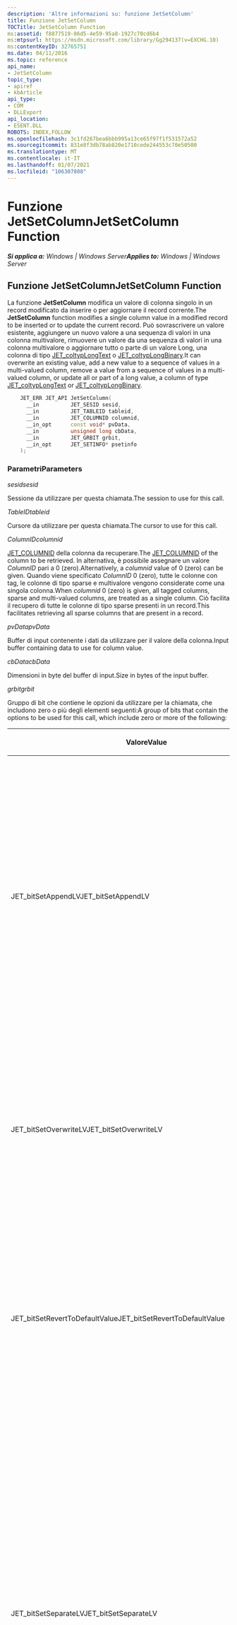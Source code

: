 ```yaml
---
description: 'Altre informazioni su: funzione JetSetColumn'
title: Funzione JetSetColumn
TOCTitle: JetSetColumn Function
ms:assetid: f8877519-86d5-4e59-95a8-1927c70cd6b4
ms:mtpsurl: https://msdn.microsoft.com/library/Gg294137(v=EXCHG.10)
ms:contentKeyID: 32765751
ms.date: 04/11/2016
ms.topic: reference
api_name:
- JetSetColumn
topic_type:
- apiref
- kbArticle
api_type:
- COM
- DLLExport
api_location:
- ESENT.DLL
ROBOTS: INDEX,FOLLOW
ms.openlocfilehash: 3c1fd267bea6bbb995a13ce65f97f1f531572a52
ms.sourcegitcommit: 831e8f3db78ab820e1710cede244553c70e50500
ms.translationtype: MT
ms.contentlocale: it-IT
ms.lasthandoff: 01/07/2021
ms.locfileid: "106307808"
---
```

# <a name="jetsetcolumn-function"></a><span data-ttu-id="50b5e-103">Funzione JetSetColumn</span><span class="sxs-lookup"><span data-stu-id="50b5e-103">JetSetColumn Function</span></span>


<span data-ttu-id="50b5e-104">_**Si applica a:** Windows | Windows Server_</span><span class="sxs-lookup"><span data-stu-id="50b5e-104">_**Applies to:** Windows | Windows Server_</span></span>

## <a name="jetsetcolumn-function"></a><span data-ttu-id="50b5e-105">Funzione JetSetColumn</span><span class="sxs-lookup"><span data-stu-id="50b5e-105">JetSetColumn Function</span></span>

<span data-ttu-id="50b5e-106">La funzione **JetSetColumn** modifica un valore di colonna singolo in un record modificato da inserire o per aggiornare il record corrente.</span><span class="sxs-lookup"><span data-stu-id="50b5e-106">The **JetSetColumn** function modifies a single column value in a modified record to be inserted or to update the current record.</span></span> <span data-ttu-id="50b5e-107">Può sovrascrivere un valore esistente, aggiungere un nuovo valore a una sequenza di valori in una colonna multivalore, rimuovere un valore da una sequenza di valori in una colonna multivalore o aggiornare tutto o parte di un valore Long, una colonna di tipo [JET_coltypLongText](./jet-coltyp.md) o [JET_coltypLongBinary](./jet-coltyp.md).</span><span class="sxs-lookup"><span data-stu-id="50b5e-107">It can overwrite an existing value, add a new value to a sequence of values in a multi-valued column, remove a value from a sequence of values in a multi-valued column, or update all or part of a long value, a column of type [JET_coltypLongText](./jet-coltyp.md) or [JET_coltypLongBinary](./jet-coltyp.md).</span></span>

```cpp
    JET_ERR JET_API JetSetColumn(
      __in          JET_SESID sesid,
      __in          JET_TABLEID tableid,
      __in          JET_COLUMNID columnid,
      __in_opt      const void* pvData,
      __in          unsigned long cbData,
      __in          JET_GRBIT grbit,
      __in_opt      JET_SETINFO* psetinfo
    );
```

### <a name="parameters"></a><span data-ttu-id="50b5e-108">Parametri</span><span class="sxs-lookup"><span data-stu-id="50b5e-108">Parameters</span></span>

<span data-ttu-id="50b5e-109">*sesid*</span><span class="sxs-lookup"><span data-stu-id="50b5e-109">*sesid*</span></span>

<span data-ttu-id="50b5e-110">Sessione da utilizzare per questa chiamata.</span><span class="sxs-lookup"><span data-stu-id="50b5e-110">The session to use for this call.</span></span>

<span data-ttu-id="50b5e-111">*TableID*</span><span class="sxs-lookup"><span data-stu-id="50b5e-111">*tableid*</span></span>

<span data-ttu-id="50b5e-112">Cursore da utilizzare per questa chiamata.</span><span class="sxs-lookup"><span data-stu-id="50b5e-112">The cursor to use for this call.</span></span>

<span data-ttu-id="50b5e-113">*ColumnID*</span><span class="sxs-lookup"><span data-stu-id="50b5e-113">*columnid*</span></span>

<span data-ttu-id="50b5e-114">[JET_COLUMNID](./jet-columnid.md) della colonna da recuperare.</span><span class="sxs-lookup"><span data-stu-id="50b5e-114">The [JET_COLUMNID](./jet-columnid.md) of the column to be retrieved.</span></span> <span data-ttu-id="50b5e-115">In alternativa, è possibile assegnare un valore *ColumnID* pari a 0 (zero).</span><span class="sxs-lookup"><span data-stu-id="50b5e-115">Alternatively, a *columnid* value of 0 (zero) can be given.</span></span> <span data-ttu-id="50b5e-116">Quando viene specificato *ColumnID* 0 (zero), tutte le colonne con tag, le colonne di tipo sparse e multivalore vengono considerate come una singola colonna.</span><span class="sxs-lookup"><span data-stu-id="50b5e-116">When *columnid* 0 (zero) is given, all tagged columns, sparse and multi-valued columns, are treated as a single column.</span></span> <span data-ttu-id="50b5e-117">Ciò facilita il recupero di tutte le colonne di tipo sparse presenti in un record.</span><span class="sxs-lookup"><span data-stu-id="50b5e-117">This facilitates retrieving all sparse columns that are present in a record.</span></span>

<span data-ttu-id="50b5e-118">*pvData*</span><span class="sxs-lookup"><span data-stu-id="50b5e-118">*pvData*</span></span>

<span data-ttu-id="50b5e-119">Buffer di input contenente i dati da utilizzare per il valore della colonna.</span><span class="sxs-lookup"><span data-stu-id="50b5e-119">Input buffer containing data to use for column value.</span></span>

<span data-ttu-id="50b5e-120">*cbData*</span><span class="sxs-lookup"><span data-stu-id="50b5e-120">*cbData*</span></span>

<span data-ttu-id="50b5e-121">Dimensioni in byte del buffer di input.</span><span class="sxs-lookup"><span data-stu-id="50b5e-121">Size in bytes of the input buffer.</span></span>

<span data-ttu-id="50b5e-122">*grbit*</span><span class="sxs-lookup"><span data-stu-id="50b5e-122">*grbit*</span></span>

<span data-ttu-id="50b5e-123">Gruppo di bit che contiene le opzioni da utilizzare per la chiamata, che includono zero o più degli elementi seguenti:</span><span class="sxs-lookup"><span data-stu-id="50b5e-123">A group of bits that contain the options to be used for this call, which include zero or more of the following:</span></span>

<table>
<colgroup>
<col style="width: 50%" />
<col style="width: 50%" />
</colgroup>
<thead>
<tr class="header">
<th><p><span data-ttu-id="50b5e-124">Valore</span><span class="sxs-lookup"><span data-stu-id="50b5e-124">Value</span></span></p></th>
<th><p><span data-ttu-id="50b5e-125">Significato</span><span class="sxs-lookup"><span data-stu-id="50b5e-125">Meaning</span></span></p></th>
</tr>
</thead>
<tbody>
<tr class="odd">
<td><p><span data-ttu-id="50b5e-126">JET_bitSetAppendLV</span><span class="sxs-lookup"><span data-stu-id="50b5e-126">JET_bitSetAppendLV</span></span></p></td>
<td><p><span data-ttu-id="50b5e-127">Questa opzione consente di accodare i dati a una colonna di tipo <a href="gg269213(v=exchg.10).md">JET_coltypLongText</a> o <a href="gg269213(v=exchg.10).md">JET_coltypLongBinary</a>.</span><span class="sxs-lookup"><span data-stu-id="50b5e-127">This option is used to append data to a column of type <a href="gg269213(v=exchg.10).md">JET_coltypLongText</a> or <a href="gg269213(v=exchg.10).md">JET_coltypLongBinary</a>.</span></span> <span data-ttu-id="50b5e-128">È possibile ottenere lo stesso comportamento determinando la dimensione del valore Long esistente e specificando <em>ibLongValue</em> in <em>psetinfo</em>.</span><span class="sxs-lookup"><span data-stu-id="50b5e-128">The same behavior can be achieved by determining the size of the existing long value and specifying <em>ibLongValue</em> in <em>psetinfo</em>.</span></span> <span data-ttu-id="50b5e-129">Tuttavia, è più semplice utilizzare questo <em>grbit</em> poiché la conoscenza delle dimensioni del valore della colonna esistente non è necessaria.</span><span class="sxs-lookup"><span data-stu-id="50b5e-129">However, it's simpler to use this <em>grbit</em> since knowing the size of the existing column value is not necessary.</span></span></p></td>
</tr>
<tr class="even">
<td><p><span data-ttu-id="50b5e-130">JET_bitSetOverwriteLV</span><span class="sxs-lookup"><span data-stu-id="50b5e-130">JET_bitSetOverwriteLV</span></span></p></td>
<td><p><span data-ttu-id="50b5e-131">Questa opzione consente di sostituire il valore Long esistente con i dati appena forniti.</span><span class="sxs-lookup"><span data-stu-id="50b5e-131">This option is used replace the existing long value with the newly provided data.</span></span> <span data-ttu-id="50b5e-132">Quando si utilizza questa opzione, è come se il valore Long esistente fosse stato impostato su 0 (zero) lunghezza prima dell'impostazione dei nuovi dati.</span><span class="sxs-lookup"><span data-stu-id="50b5e-132">When this option is used, it is as though the existing long value has been set to 0 (zero) length prior to setting the new data.</span></span></p></td>
</tr>
<tr class="odd">
<td><p><span data-ttu-id="50b5e-133">JET_bitSetRevertToDefaultValue</span><span class="sxs-lookup"><span data-stu-id="50b5e-133">JET_bitSetRevertToDefaultValue</span></span></p></td>
<td><p><span data-ttu-id="50b5e-134">Questa opzione è applicabile solo per le colonne con tag, sparse o multivalore.</span><span class="sxs-lookup"><span data-stu-id="50b5e-134">This option is only applicable for tagged, sparse or multi-valued columns.</span></span> <span data-ttu-id="50b5e-135">Causa la restituzione del valore predefinito della colonna nelle successive operazioni di recupero della colonna.</span><span class="sxs-lookup"><span data-stu-id="50b5e-135">It causes the column to return the default column value on subsequent retrieve column operations.</span></span> <span data-ttu-id="50b5e-136">Tutti i valori di colonna esistenti vengono rimossi.</span><span class="sxs-lookup"><span data-stu-id="50b5e-136">All existing column values are removed.</span></span></p></td>
</tr>
<tr class="even">
<td><p><span data-ttu-id="50b5e-137">JET_bitSetSeparateLV</span><span class="sxs-lookup"><span data-stu-id="50b5e-137">JET_bitSetSeparateLV</span></span></p></td>
<td><p><span data-ttu-id="50b5e-138">Questa opzione viene usata per forzare un valore Long, colonne di tipo <a href="gg269213(v=exchg.10).md">JET_coltypLongText</a> o <a href="gg269213(v=exchg.10).md">JET_coltypLongBinary</a>, da archiviare separatamente dal resto dei dati del record.</span><span class="sxs-lookup"><span data-stu-id="50b5e-138">This option is used to force a long value, columns of type <a href="gg269213(v=exchg.10).md">JET_coltypLongText</a> or <a href="gg269213(v=exchg.10).md">JET_coltypLongBinary</a>, to be stored separately from the remainder of record data.</span></span> <span data-ttu-id="50b5e-139">Questa situazione si verifica in genere quando la dimensione del valore Long impedisce che venga archiviata con i dati dei record rimanenti.</span><span class="sxs-lookup"><span data-stu-id="50b5e-139">This occurs normally when the size of the long value prevents it from being stored with remaining record data.</span></span> <span data-ttu-id="50b5e-140">Tuttavia, questa opzione può essere usata per forzare l'archiviazione separata del valore Long.</span><span class="sxs-lookup"><span data-stu-id="50b5e-140">However, this option can be used to force the long value to be stored separately.</span></span> <span data-ttu-id="50b5e-141">Si noti che non è possibile forzare la separazione dei valori long di quattro byte di dimensioni minori.</span><span class="sxs-lookup"><span data-stu-id="50b5e-141">Note that long values four bytes in size of smaller cannot be forced to be separate.</span></span> <span data-ttu-id="50b5e-142">In questi casi, l'opzione viene ignorata.</span><span class="sxs-lookup"><span data-stu-id="50b5e-142">In such cases, the option is ignored.</span></span></p></td>
</tr>
<tr class="odd">
<td><p><span data-ttu-id="50b5e-143">JET_bitSetSizeLV</span><span class="sxs-lookup"><span data-stu-id="50b5e-143">JET_bitSetSizeLV</span></span></p></td>
<td><p><span data-ttu-id="50b5e-144">Questa opzione viene usata per interpretare il buffer di input come numero intero di byte da impostare come lunghezza del valore Long descritto dal <em>ColumnID</em> specificato e, se specificato, il numero di sequenza in psetinfo- &gt; itagSequence.</span><span class="sxs-lookup"><span data-stu-id="50b5e-144">This option is used to interpret the input buffer as a integer number of bytes to set as the length of the long value described by the given <em>columnid</em> and if provided, the sequence number in psetinfo-&gt;itagSequence.</span></span> <span data-ttu-id="50b5e-145">Se la dimensione specificata è maggiore del valore della colonna esistente, la colonna verrà estesa con 0.</span><span class="sxs-lookup"><span data-stu-id="50b5e-145">If the size given is larger than the existing column value, the column will be extended with 0s.</span></span> <span data-ttu-id="50b5e-146">Se le dimensioni sono inferiori al valore della colonna esistente, il valore verrà troncato.</span><span class="sxs-lookup"><span data-stu-id="50b5e-146">If the size is smaller than the existing column value then the value will be truncated.</span></span></p></td>
</tr>
<tr class="even">
<td><p><span data-ttu-id="50b5e-147">JET_bitSetUniqueMultiValues</span><span class="sxs-lookup"><span data-stu-id="50b5e-147">JET_bitSetUniqueMultiValues</span></span></p></td>
<td><p><span data-ttu-id="50b5e-148">Questa opzione viene utilizzata per applicare che tutti i valori di una colonna multivalore sono distinti.</span><span class="sxs-lookup"><span data-stu-id="50b5e-148">This option is used to enforce that all values in a multi-valued column are distinct.</span></span> <span data-ttu-id="50b5e-149">Questa opzione consente di confrontare i dati della colonna di origine, senza alcuna trasformazione, con altri valori di colonna esistenti e viene restituito un errore se viene trovato un duplicato.</span><span class="sxs-lookup"><span data-stu-id="50b5e-149">This option compares the source column data, without any transformations, to other existing column values and an error is returned if a duplicate is found.</span></span> <span data-ttu-id="50b5e-150">Se viene specificata questa opzione, non è possibile specificare anche JET_bitSetAppendLV JET_bitSetOverwriteLV e JET_bitSetSizeLV.</span><span class="sxs-lookup"><span data-stu-id="50b5e-150">If this option is given, then JET_bitSetAppendLV, JET_bitSetOverwriteLV and JET_bitSetSizeLV cannot also be given.</span></span></p></td>
</tr>
<tr class="odd">
<td><p><span data-ttu-id="50b5e-151">JET_bitSetUniqueNormalizedMultiValues</span><span class="sxs-lookup"><span data-stu-id="50b5e-151">JET_bitSetUniqueNormalizedMultiValues</span></span></p></td>
<td><p><span data-ttu-id="50b5e-152">Questa opzione viene utilizzata per applicare che tutti i valori di una colonna multivalore sono distinti.</span><span class="sxs-lookup"><span data-stu-id="50b5e-152">This option is used to enforce that all values in a multi-valued column are distinct.</span></span> <span data-ttu-id="50b5e-153">Questa opzione Confronta la chiave di trasformazione normalizzata dei dati della colonna, ad altri valori di colonna esistenti trasformati in modo simile e viene restituito un errore se viene trovato un duplicato.</span><span class="sxs-lookup"><span data-stu-id="50b5e-153">This option compares the key normalized transformation of column data, to other similarly transformed existing column values and an error is returned if a duplicate is found.</span></span> <span data-ttu-id="50b5e-154">Se viene specificata questa opzione, non è possibile specificare anche JET_bitSetAppendLV JET_bitSetOverwriteLV e JET_bitSetSizeLV.</span><span class="sxs-lookup"><span data-stu-id="50b5e-154">If this option is given, then JET_bitSetAppendLV, JET_bitSetOverwriteLV and JET_bitSetSizeLV cannot also be given.</span></span></p></td>
</tr>
<tr class="even">
<td><p><span data-ttu-id="50b5e-155">JET_bitSetZeroLength</span><span class="sxs-lookup"><span data-stu-id="50b5e-155">JET_bitSetZeroLength</span></span></p></td>
<td><p><span data-ttu-id="50b5e-156">Questa opzione viene utilizzata per impostare un valore su una lunghezza pari a zero.</span><span class="sxs-lookup"><span data-stu-id="50b5e-156">This option is used to set a value to zero length.</span></span> <span data-ttu-id="50b5e-157">In genere, un valore di colonna è impostato su <strong>null</strong> passando un cbMax di 0 (zero).</span><span class="sxs-lookup"><span data-stu-id="50b5e-157">Normally, a column value is set to <strong>NULL</strong> by passing a cbMax of 0 (zero).</span></span> <span data-ttu-id="50b5e-158">Tuttavia, per alcuni tipi, ad esempio <a href="gg269213(v=exchg.10).md">JET_coltypText</a>, un valore di colonna può essere 0 (zero) Length anziché <strong>null</strong>e questa opzione viene usata per distinguere tra <strong>null</strong> e 0 (zero) Length.</span><span class="sxs-lookup"><span data-stu-id="50b5e-158">However, for some types, like <a href="gg269213(v=exchg.10).md">JET_coltypText</a>, a column value can be 0 (zero) length instead of <strong>NULL</strong>, and this option is used to differentiate between <strong>NULL</strong> and 0 (zero) length.</span></span></p>
<p><span data-ttu-id="50b5e-159"><strong>Nota</strong>  In generale, se la colonna è una colonna a lunghezza fissa, questo bit viene ignorato e la colonna viene impostata su <strong>null</strong>.</span><span class="sxs-lookup"><span data-stu-id="50b5e-159"><strong>Note</strong>  In general, if the column is a fixed-length column, this bit is ignored and the column is set to <strong>NULL</strong>.</span></span> <span data-ttu-id="50b5e-160">Tuttavia, se la colonna è una colonna con tag a lunghezza fissa, la lunghezza della colonna viene impostata su 0.</span><span class="sxs-lookup"><span data-stu-id="50b5e-160">However, if the column is a fixed-length tagged column, the column length is set to 0.</span></span> <span data-ttu-id="50b5e-161">Quando la colonna con tag a lunghezza fissa è impostata su 0, i tentativi di recuperare la colonna con <a href="gg269198(v=exchg.10).md">JetRetrieveColumn</a> o <a href="gg294135(v=exchg.10).md">JetRetrieveColumns</a> riusciranno, ma la lunghezza effettiva restituita nel parametro <em>cbActual</em> è 0.</span><span class="sxs-lookup"><span data-stu-id="50b5e-161">When the fixed-length tagged column is set to 0 length, attempts to retrieve the column with <a href="gg269198(v=exchg.10).md">JetRetrieveColumn</a> or <a href="gg294135(v=exchg.10).md">JetRetrieveColumns</a> will succeed, but the actual length that is returned in the <em>cbActual</em> parameter is 0.</span></span></p></td>
</tr>
<tr class="odd">
<td><p><span data-ttu-id="50b5e-162">JET_bitSetIntrinsicLV</span><span class="sxs-lookup"><span data-stu-id="50b5e-162">JET_bitSetIntrinsicLV</span></span></p></td>
<td><p><span data-ttu-id="50b5e-163">Questa opzione viene usata per archiviare l'intero valore lungo nel record.</span><span class="sxs-lookup"><span data-stu-id="50b5e-163">This option is used to store the entire long value in the record.</span></span></p></td>
</tr>
<tr class="even">
<td><p><span data-ttu-id="50b5e-164">JET_bitSetCompressed</span><span class="sxs-lookup"><span data-stu-id="50b5e-164">JET_bitSetCompressed</span></span></p></td>
<td><p><span data-ttu-id="50b5e-165">Questa opzione viene usata per tentare la compressione dei dati durante l'archiviazione dei dati.</span><span class="sxs-lookup"><span data-stu-id="50b5e-165">This option is used to attempt data compression when storing the data.</span></span></p>
<p><span data-ttu-id="50b5e-166"><strong>Windows 7:</strong>  JET_bitSetCompressed è stato introdotto in Windows 7.</span><span class="sxs-lookup"><span data-stu-id="50b5e-166"><strong>Windows 7:</strong>  JET_bitSetCompressed is introduced in Windows 7.</span></span></p></td>
</tr>
<tr class="odd">
<td><p><span data-ttu-id="50b5e-167">JET_bitSetUncompressed</span><span class="sxs-lookup"><span data-stu-id="50b5e-167">JET_bitSetUncompressed</span></span></p></td>
<td><p><span data-ttu-id="50b5e-168">Questa opzione non consente di eseguire la compressione durante l'archiviazione dei dati.</span><span class="sxs-lookup"><span data-stu-id="50b5e-168">This option is used not attempt compression when storing the data.</span></span></p>
<p><span data-ttu-id="50b5e-169"><strong>Windows 7:</strong>  JET_bitSetUnCompressed è stato introdotto in Windows 7.</span><span class="sxs-lookup"><span data-stu-id="50b5e-169"><strong>Windows 7:</strong>  JET_bitSetUnCompressed is introduced in Windows 7.</span></span></p></td>
</tr>
</tbody>
</table>


<span data-ttu-id="50b5e-170">*psetinfo*</span><span class="sxs-lookup"><span data-stu-id="50b5e-170">*psetinfo*</span></span>

<span data-ttu-id="50b5e-171">Puntatore a parametri di input facoltativi che possono essere impostati per questa funzione utilizzando la struttura [JET_SETINFO](./jet-setinfo-structure.md) .</span><span class="sxs-lookup"><span data-stu-id="50b5e-171">Pointer to optional input parameters that can be set for this function using the [JET_SETINFO](./jet-setinfo-structure.md) structure.</span></span>

<span data-ttu-id="50b5e-172">Se *psetinfo* viene specificato come **null** , la funzione si comporta come se venisse assegnato un *itagSequence* di 1 e un *ibLongValue* di 0 (zero).</span><span class="sxs-lookup"><span data-stu-id="50b5e-172">If *psetinfo* is given as **NULL** then the function behaves as though an *itagSequence* of 1 and an *ibLongValue* of 0 (zero) were given.</span></span> <span data-ttu-id="50b5e-173">In questo modo column set imposta il primo valore di una colonna multivalore e imposta i dati lunghi a partire dall'offset 0 (zero).</span><span class="sxs-lookup"><span data-stu-id="50b5e-173">This causes column set to set the first value of a multi-valued column, and to set long data beginning at offset 0 (zero).</span></span>

<span data-ttu-id="50b5e-174">Per questo parametro è possibile impostare le opzioni seguenti:</span><span class="sxs-lookup"><span data-stu-id="50b5e-174">The following options can be set for this parameter:</span></span>

<table>
<colgroup>
<col style="width: 50%" />
<col style="width: 50%" />
</colgroup>
<thead>
<tr class="header">
<th><p><span data-ttu-id="50b5e-175">Valore</span><span class="sxs-lookup"><span data-stu-id="50b5e-175">Value</span></span></p></th>
<th><p><span data-ttu-id="50b5e-176">Significato</span><span class="sxs-lookup"><span data-stu-id="50b5e-176">Meaning</span></span></p></th>
</tr>
</thead>
<tbody>
<tr class="odd">
<td><p><span data-ttu-id="50b5e-177">ibLongValue</span><span class="sxs-lookup"><span data-stu-id="50b5e-177">ibLongValue</span></span></p></td>
<td><p><span data-ttu-id="50b5e-178">Offset binario in un valore di colonna lungo in cui devono iniziare i dati impostati.</span><span class="sxs-lookup"><span data-stu-id="50b5e-178">Binary offset into a long column value where set data should begin.</span></span></p></td>
</tr>
<tr class="even">
<td><p><span data-ttu-id="50b5e-179">itagSequence</span><span class="sxs-lookup"><span data-stu-id="50b5e-179">itagSequence</span></span></p></td>
<td><p><span data-ttu-id="50b5e-180">Numero di sequenza del valore della colonna multivalore desiderato da impostare.</span><span class="sxs-lookup"><span data-stu-id="50b5e-180">Sequence number of the desired multi-valued column value to set.</span></span> <span data-ttu-id="50b5e-181">Se <em>itagSequence</em> è impostato su 0 (zero), il valore specificato deve essere aggiunto alla fine della sequenza di valori multivalore.</span><span class="sxs-lookup"><span data-stu-id="50b5e-181">If <em>itagSequence</em> is set to 0 (zero), then the value provided should be appended to then end of the sequence of multi-valued values.</span></span> <span data-ttu-id="50b5e-182">Se il numero di sequenza specificato è maggiore dell'ultimo valore multivalore esistente, il valore specificato viene aggiunto alla fine della sequenza di valori.</span><span class="sxs-lookup"><span data-stu-id="50b5e-182">If the sequence number provided is greater than the last existing multi-valued value, then again the given value is appended to the end of the sequence of values.</span></span> <span data-ttu-id="50b5e-183">Se il numero di sequenza corrisponde a un valore esistente, il valore viene sostituito con il valore specificato.</span><span class="sxs-lookup"><span data-stu-id="50b5e-183">If the sequence number corresponds to an existing value then that value is replaced with the given value.</span></span></p></td>
</tr>
</tbody>
</table>


### <a name="return-value"></a><span data-ttu-id="50b5e-184">Valore restituito</span><span class="sxs-lookup"><span data-stu-id="50b5e-184">Return Value</span></span>

<span data-ttu-id="50b5e-185">Questa funzione restituisce il tipo di dati [JET_ERR](./jet-err.md) con uno dei seguenti codici restituiti.</span><span class="sxs-lookup"><span data-stu-id="50b5e-185">This function returns the [JET_ERR](./jet-err.md) datatype with one of the following return codes.</span></span> <span data-ttu-id="50b5e-186">Per ulteriori informazioni sugli errori ESE possibili, vedere la pagina relativa agli errori e ai [parametri di gestione degli](./error-handling-parameters.md)errori del [motore di archiviazione estensibile](./extensible-storage-engine-errors.md) .</span><span class="sxs-lookup"><span data-stu-id="50b5e-186">For more information about the possible ESE errors, see [Extensible Storage Engine Errors](./extensible-storage-engine-errors.md) and [Error Handling Parameters](./error-handling-parameters.md).</span></span>

<table>
<colgroup>
<col style="width: 50%" />
<col style="width: 50%" />
</colgroup>
<thead>
<tr class="header">
<th><p><span data-ttu-id="50b5e-187">Codice restituito</span><span class="sxs-lookup"><span data-stu-id="50b5e-187">Return code</span></span></p></th>
<th><p><span data-ttu-id="50b5e-188">Descrizione</span><span class="sxs-lookup"><span data-stu-id="50b5e-188">Description</span></span></p></th>
</tr>
</thead>
<tbody>
<tr class="odd">
<td><p><span data-ttu-id="50b5e-189">JET_errSuccess</span><span class="sxs-lookup"><span data-stu-id="50b5e-189">JET_errSuccess</span></span></p></td>
<td><p><span data-ttu-id="50b5e-190">Operazione riuscita.</span><span class="sxs-lookup"><span data-stu-id="50b5e-190">The operation completed successfully.</span></span></p></td>
</tr>
<tr class="even">
<td><p><span data-ttu-id="50b5e-191">JET_errBadColumnId</span><span class="sxs-lookup"><span data-stu-id="50b5e-191">JET_errBadColumnId</span></span></p></td>
<td><p><span data-ttu-id="50b5e-192">L'ID di colonna specificato non rientra nei limiti validi di un ID di colonna.</span><span class="sxs-lookup"><span data-stu-id="50b5e-192">The column ID given is outside the legal limits of a column ID.</span></span></p></td>
</tr>
<tr class="odd">
<td><p><span data-ttu-id="50b5e-193">JET_errClientRequestToStopJetService</span><span class="sxs-lookup"><span data-stu-id="50b5e-193">JET_errClientRequestToStopJetService</span></span></p></td>
<td><p><span data-ttu-id="50b5e-194">Non è possibile completare l'operazione perché tutte le attività nell'istanza associata alla sessione sono state interrotte in seguito a una chiamata a <a href="gg269240(v=exchg.10).md">JetStopService</a>.</span><span class="sxs-lookup"><span data-stu-id="50b5e-194">It is not possible to complete the operation because all activity on the instance associated with the session has ceased as a result of a call to <a href="gg269240(v=exchg.10).md">JetStopService</a>.</span></span></p></td>
</tr>
<tr class="even">
<td><p><span data-ttu-id="50b5e-195">JET_errColumnNotFound</span><span class="sxs-lookup"><span data-stu-id="50b5e-195">JET_errColumnNotFound</span></span></p></td>
<td><p><span data-ttu-id="50b5e-196">La colonna descritta dal <em>ColumnID</em> specificato non esiste nella tabella.</span><span class="sxs-lookup"><span data-stu-id="50b5e-196">The column described by the given <em>columnid</em> does not exist in the table.</span></span></p></td>
</tr>
<tr class="odd">
<td><p><span data-ttu-id="50b5e-197">JET_errColumnNotUpdatable</span><span class="sxs-lookup"><span data-stu-id="50b5e-197">JET_errColumnNotUpdatable</span></span></p></td>
<td><p><span data-ttu-id="50b5e-198">È stato effettuato un tentativo non valido di aggiornare un valore Long durante un'operazione di eliminazione dell'aggiornamento originale della copia di inserimento.</span><span class="sxs-lookup"><span data-stu-id="50b5e-198">An illegal attempt was made to update a long value during a insert copy delete original update operation.</span></span></p></td>
</tr>
<tr class="even">
<td><p><span data-ttu-id="50b5e-199">JET_errColumnTooBig</span><span class="sxs-lookup"><span data-stu-id="50b5e-199">JET_errColumnTooBig</span></span></p></td>
<td><p><span data-ttu-id="50b5e-200">I dati del valore di colonna specificati nel buffer di input superano il limite di dimensione naturale per una colonna a lunghezza fissa o sono configurati per colonne di tipo text o binary a lunghezza fissa.</span><span class="sxs-lookup"><span data-stu-id="50b5e-200">The given column value data given in the input buffer exceeds the size limitation either natural for a fixed length column or configured for fixed length text or binary columns.</span></span> <span data-ttu-id="50b5e-201">Questo errore viene restituito anche quando si passano più di 1024 byte di dati per una colonna estesa e si imposta il flag di JET_bitSetIntrinsicLV.</span><span class="sxs-lookup"><span data-stu-id="50b5e-201">This error is also returned when passing more than 1024 bytes of data for a long column and setting the JET_bitSetIntrinsicLV flag.</span></span></p></td>
</tr>
<tr class="odd">
<td><p><span data-ttu-id="50b5e-202">JET_errInstanceUnavailable</span><span class="sxs-lookup"><span data-stu-id="50b5e-202">JET_errInstanceUnavailable</span></span></p></td>
<td><p><span data-ttu-id="50b5e-203">Non è possibile completare l'operazione perché l'istanza associata alla sessione ha rilevato un errore irreversibile che richiede che l'accesso a tutti i dati venga revocato per proteggere l'integrità dei dati.</span><span class="sxs-lookup"><span data-stu-id="50b5e-203">It is not possible to complete the operation because the instance associated with the session has encountered a fatal error that requires that access to all data be revoked to protect the integrity of that data.</span></span></p>
<p><span data-ttu-id="50b5e-204"><strong>Windows XP:</strong>  Questo errore verrà restituito solo da Windows XP e versioni successive.</span><span class="sxs-lookup"><span data-stu-id="50b5e-204"><strong>Windows XP:</strong>  This error will only be returned by Windows XP and later releases.</span></span></p></td>
</tr>
<tr class="even">
<td><p><span data-ttu-id="50b5e-205">JET_errInvalidBufferSize</span><span class="sxs-lookup"><span data-stu-id="50b5e-205">JET_errInvalidBufferSize</span></span></p></td>
<td><p><span data-ttu-id="50b5e-206">La dimensione dei dati del valore della colonna specificata non corrisponde a quanto è naturale per il tipo di dati a lunghezza fissa.</span><span class="sxs-lookup"><span data-stu-id="50b5e-206">The given column value data size does not match what is natural for the fixed length data type.</span></span></p></td>
</tr>
<tr class="odd">
<td><p><span data-ttu-id="50b5e-207">JET_errInvalidColumnType</span><span class="sxs-lookup"><span data-stu-id="50b5e-207">JET_errInvalidColumnType</span></span></p></td>
<td><p><span data-ttu-id="50b5e-208">È stato effettuato un tentativo non valido di aggiornare una colonna con incremento automatico durante un'operazione di inserimento o aggiornamento oppure di aggiornare una colonna della versione durante un'operazione di sostituzione.</span><span class="sxs-lookup"><span data-stu-id="50b5e-208">An illegal attempt was made to update an auto-increment column either during an insert or update operation, or to update a version column during a replace operation.</span></span></p></td>
</tr>
<tr class="even">
<td><p><span data-ttu-id="50b5e-209">JET_errInvalidgrbit</span><span class="sxs-lookup"><span data-stu-id="50b5e-209">JET_errInvalidgrbit</span></span></p></td>
<td><p><span data-ttu-id="50b5e-210">Le opzioni specificate sono sconosciute o una combinazione non valida di impostazioni di bit note.</span><span class="sxs-lookup"><span data-stu-id="50b5e-210">The options supplied are unknown or an illegal combination of known bit settings.</span></span></p></td>
</tr>
<tr class="odd">
<td><p><span data-ttu-id="50b5e-211">JET_errInvalidParameter</span><span class="sxs-lookup"><span data-stu-id="50b5e-211">JET_errInvalidParameter</span></span></p></td>
<td><p><span data-ttu-id="50b5e-212">Il valore di psetinfo- &gt; cbStruct specificato non è una dimensione valida per la struttura <a href="gg294090(v=exchg.10).md">JET_SETINFO</a> .</span><span class="sxs-lookup"><span data-stu-id="50b5e-212">The given psetinfo-&gt;cbStruct is not a valid size for the <a href="gg294090(v=exchg.10).md">JET_SETINFO</a> structure.</span></span></p></td>
</tr>
<tr class="even">
<td><p><span data-ttu-id="50b5e-213">JET_errMultiValuedDuplicate</span><span class="sxs-lookup"><span data-stu-id="50b5e-213">JET_errMultiValuedDuplicate</span></span></p></td>
<td><p><span data-ttu-id="50b5e-214">L'operazione set Column ha tentato di creare un valore duplicato e ha specificato JET_bitSetUniqueMultiValues o JET_bitSetUniqueNormalizedMultiValues.</span><span class="sxs-lookup"><span data-stu-id="50b5e-214">The set column operation attempted to create a duplicate value and specified either JET_bitSetUniqueMultiValues or JET_bitSetUniqueNormalizedMultiValues.</span></span></p></td>
</tr>
<tr class="odd">
<td><p><span data-ttu-id="50b5e-215">JET_errNotInitialized</span><span class="sxs-lookup"><span data-stu-id="50b5e-215">JET_errNotInitialized</span></span></p></td>
<td><p><span data-ttu-id="50b5e-216">Non è possibile completare l'operazione perché l'istanza associata alla sessione non è ancora stata inizializzata.</span><span class="sxs-lookup"><span data-stu-id="50b5e-216">It is not possible to complete the operation because the instance associated with the session has not been initialized yet.</span></span></p></td>
</tr>
<tr class="even">
<td><p><span data-ttu-id="50b5e-217">JET_errNotInTransaction</span><span class="sxs-lookup"><span data-stu-id="50b5e-217">JET_errNotInTransaction</span></span></p></td>
<td><p><span data-ttu-id="50b5e-218">È stato effettuato un tentativo non valido di aggiornare un valore di colonna lungo quando la sessione chiamante non era presente in una transazione.</span><span class="sxs-lookup"><span data-stu-id="50b5e-218">An illegal attempt was made to update a long column value when the calling session was not in a transaction.</span></span></p></td>
</tr>
<tr class="odd">
<td><p><span data-ttu-id="50b5e-219">JET_errNullInvalid</span><span class="sxs-lookup"><span data-stu-id="50b5e-219">JET_errNullInvalid</span></span></p></td>
<td><p><span data-ttu-id="50b5e-220">È stato effettuato un tentativo non valido di impostare una colonna non<strong>null</strong> su <strong>null</strong>.</span><span class="sxs-lookup"><span data-stu-id="50b5e-220">An illegal attempt was made to set a non-<strong>NULL</strong> column to <strong>NULL</strong>.</span></span></p></td>
</tr>
<tr class="even">
<td><p><span data-ttu-id="50b5e-221">JET_errColumnIllegalNull</span><span class="sxs-lookup"><span data-stu-id="50b5e-221">JET_errColumnIllegalNull</span></span></p></td>
<td><p><span data-ttu-id="50b5e-222">Uguale a JET_errNullInvalid.</span><span class="sxs-lookup"><span data-stu-id="50b5e-222">Same as JET_errNullInvalid.</span></span></p></td>
</tr>
<tr class="odd">
<td><p><span data-ttu-id="50b5e-223">JET_errRecordTooBig</span><span class="sxs-lookup"><span data-stu-id="50b5e-223">JET_errRecordTooBig</span></span></p></td>
<td><p><span data-ttu-id="50b5e-224">Il valore della colonna non può essere impostato sul valore nel buffer di input perché avrebbe causato il superamento del limite di dimensioni relative alle dimensioni della pagina.</span><span class="sxs-lookup"><span data-stu-id="50b5e-224">The column value could not be set to the value in the input buffer because it would have caused the record to exceed its page size related size limitation.</span></span> <span data-ttu-id="50b5e-225">Le colonne di tipo <a href="gg269213(v=exchg.10).md">JET_coltypLongText</a> o <a href="gg269213(v=exchg.10).md">JET_coltypLongBinary</a> possono essere archiviate separatamente dai dati rimanenti del record.</span><span class="sxs-lookup"><span data-stu-id="50b5e-225">Columns of type <a href="gg269213(v=exchg.10).md">JET_coltypLongText</a> or <a href="gg269213(v=exchg.10).md">JET_coltypLongBinary</a> can be stored separately from the remaining record data.</span></span> <span data-ttu-id="50b5e-226">Tuttavia, altre colonne devono essere archiviate con il record e possono causare il superamento del limite delle dimensioni del record.</span><span class="sxs-lookup"><span data-stu-id="50b5e-226">However, other columns must be stored with the record and can cause the record size limitation to be exceeded.</span></span> <span data-ttu-id="50b5e-227">Anche le colonne lunghe richiedono 5 byte di spazio all'interno del record come collegamento e questo può comportare la restituzione di JET_errRecordTooBig.</span><span class="sxs-lookup"><span data-stu-id="50b5e-227">Even long columns require 5-bytes of space within the record as a linkage and this too can lead to JET_errRecordTooBig being returned.</span></span></p></td>
</tr>
<tr class="even">
<td><p><span data-ttu-id="50b5e-228">JET_errRestoreInProgress</span><span class="sxs-lookup"><span data-stu-id="50b5e-228">JET_errRestoreInProgress</span></span></p></td>
<td><p><span data-ttu-id="50b5e-229">Non è possibile completare l'operazione perché è in corso un'operazione di ripristino sull'istanza associata alla sessione.</span><span class="sxs-lookup"><span data-stu-id="50b5e-229">It is not possible to complete the operation because a restore operation is in progress on the instance associated with the session.</span></span></p></td>
</tr>
<tr class="odd">
<td><p><span data-ttu-id="50b5e-230">JET_errSessionSharingViolation</span><span class="sxs-lookup"><span data-stu-id="50b5e-230">JET_errSessionSharingViolation</span></span></p></td>
<td><p><span data-ttu-id="50b5e-231">Non è possibile usare la stessa sessione per più di un thread nello stesso momento.</span><span class="sxs-lookup"><span data-stu-id="50b5e-231">The same session cannot be used for more than one thread at the same time.</span></span></p>
<p><span data-ttu-id="50b5e-232"><strong>Windows XP:</strong>  Questo errore verrà restituito solo da Windows XP e versioni successive.</span><span class="sxs-lookup"><span data-stu-id="50b5e-232"><strong>Windows XP:</strong>  This error will only be returned by Windows XP and later releases.</span></span></p></td>
</tr>
<tr class="even">
<td><p><span data-ttu-id="50b5e-233">JET_errTermInProgress</span><span class="sxs-lookup"><span data-stu-id="50b5e-233">JET_errTermInProgress</span></span></p></td>
<td><p><span data-ttu-id="50b5e-234">Non è possibile completare l'operazione perché l'istanza associata alla sessione viene arrestata.</span><span class="sxs-lookup"><span data-stu-id="50b5e-234">It is not possible to complete the operation because the instance associated with the session is being shut down.</span></span></p></td>
</tr>
<tr class="odd">
<td><p><span data-ttu-id="50b5e-235">JET_errUpdateNotPrepared</span><span class="sxs-lookup"><span data-stu-id="50b5e-235">JET_errUpdateNotPrepared</span></span></p></td>
<td><p><span data-ttu-id="50b5e-236">Il cursore non è attualmente in fase di inserimento di un nuovo record o di aggiornamento di un record esistente.</span><span class="sxs-lookup"><span data-stu-id="50b5e-236">The cursor is not currently in the process of either inserting a new record or updating an existing record.</span></span></p></td>
</tr>
<tr class="even">
<td><p><span data-ttu-id="50b5e-237">JET_errVersionStoreOutOfMemory</span><span class="sxs-lookup"><span data-stu-id="50b5e-237">JET_errVersionStoreOutOfMemory</span></span></p></td>
<td><p><span data-ttu-id="50b5e-238">Questo errore si verifica quando le dimensioni configurate dell'archivio versioni non sono sufficienti per contenere tutti gli aggiornamenti in sospeso.</span><span class="sxs-lookup"><span data-stu-id="50b5e-238">This error will occur when the configured size of the version store is insufficient to hold all outstanding updates.</span></span></p></td>
</tr>
<tr class="odd">
<td><p><span data-ttu-id="50b5e-239">JET_wrnColumnMaxTruncated</span><span class="sxs-lookup"><span data-stu-id="50b5e-239">JET_wrnColumnMaxTruncated</span></span></p></td>
<td><p><span data-ttu-id="50b5e-240">Il valore della colonna nel buffer di input supera la lunghezza massima configurata per una colonna a lunghezza variabile ed è stato troncato.</span><span class="sxs-lookup"><span data-stu-id="50b5e-240">The column value in the input buffer exceeded the maximum configured length for a variable length column and was truncated.</span></span></p></td>
</tr>
</tbody>
</table>


<span data-ttu-id="50b5e-241">In seguito all'esito positivo, la parte desiderata di un valore di colonna per la colonna specificata viene impostata con i dati copiati dal buffer di input.</span><span class="sxs-lookup"><span data-stu-id="50b5e-241">On success, the desired portion of a column value for the given column is set with data copied from the input buffer.</span></span> <span data-ttu-id="50b5e-242">Il set di dati potrebbe essere stato troncato se è stata superata la lunghezza massima specificata per una colonna a lunghezza variabile.</span><span class="sxs-lookup"><span data-stu-id="50b5e-242">The data set may have been truncated if it exceeded the maximum length specified for a variable length column.</span></span>

<span data-ttu-id="50b5e-243">In caso di errore, la posizione del cursore viene lasciata invariata e nessun dato di valore di colonna viene aggiornato nel buffer di copia.</span><span class="sxs-lookup"><span data-stu-id="50b5e-243">On failure, the cursor location is left unchanged and no column value data is updated in the copy buffer.</span></span>

#### <a name="remarks"></a><span data-ttu-id="50b5e-244">Commenti</span><span class="sxs-lookup"><span data-stu-id="50b5e-244">Remarks</span></span>

<span data-ttu-id="50b5e-245">L'impostazione di valori Long, valori per le colonne [JET_coltypLongBinary](./jet-coltyp.md) di tipo [JET_coltypLongText](./jet-coltyp.md) o [JET_coltypLongBinary](./jet-coltyp.md), deve essere eseguita solo quando la sessione chiamante si trova in una transazione.</span><span class="sxs-lookup"><span data-stu-id="50b5e-245">Setting long values, values for columns [JET_coltypLongBinary](./jet-coltyp.md) of type [JET_coltypLongText](./jet-coltyp.md) or [JET_coltypLongBinary](./jet-coltyp.md), should be done only when the calling session is in a transaction.</span></span> <span data-ttu-id="50b5e-246">Se la sessione chiamante non si trova in una transazione, è possibile eseguire il commit completo delle modifiche apportate ai valori Long archiviati separatamente, anche quando l'operazione di aggiornamento viene annullata in un secondo momento.</span><span class="sxs-lookup"><span data-stu-id="50b5e-246">If the calling session is not in a transaction, modifications to long values which are stored separately may be committed fully even when the update operation is later cancelled.</span></span> <span data-ttu-id="50b5e-247">Se la sessione chiamante si trova in una transazione, è possibile eseguire il rollback completo degli effetti dell'aggiornamento annullando l'aggiornamento ed eseguendo il rollback della transazione di sessione.</span><span class="sxs-lookup"><span data-stu-id="50b5e-247">If the calling session is in a transaction, then the effects of the update can be fully rolled back by canceling the update and rolling back the session transaction.</span></span>

<span data-ttu-id="50b5e-248">Gli aggiornamenti dell'indice non vengono eseguiti come risultato delle operazioni di **JetSetColumn** .</span><span class="sxs-lookup"><span data-stu-id="50b5e-248">Index updates are not performed as a result of **JetSetColumn** operations.</span></span> <span data-ttu-id="50b5e-249">Gli indici vengono invece aggiornati solo dopo il completamento di tutte le modifiche apportate alle colonne e viene chiamato [JetUpdate](./jetupdate-function.md) .</span><span class="sxs-lookup"><span data-stu-id="50b5e-249">Instead, indexes are updated only after all column modifications are complete and [JetUpdate](./jetupdate-function.md) is called.</span></span> <span data-ttu-id="50b5e-250">Ciò consente di aggiornare più efficacemente gli indici quando gli indici coinvolgono più di una colonna da modificare.</span><span class="sxs-lookup"><span data-stu-id="50b5e-250">This permits the most efficient updating of indexes when indexes involve more than one column being modified.</span></span>

<span data-ttu-id="50b5e-251">Le dimensioni di un record sono limitate in base alle dimensioni della pagina del database.</span><span class="sxs-lookup"><span data-stu-id="50b5e-251">A record is limited in size based on the database page size.</span></span> <span data-ttu-id="50b5e-252">Tutti i valori Long nel record di dimensioni maggiori di cinque byte verranno archiviati separatamente dal record qualora i dati nel record superino il limite risultante da un'operazione **JetSetColumn** .</span><span class="sxs-lookup"><span data-stu-id="50b5e-252">Any long values in the record larger than five bytes will be stored separate from the record should the data in the record exceed its limit as a result of a **JetSetColumn** operation.</span></span> <span data-ttu-id="50b5e-253">Il JET_errRecordTooBig di errore viene restituito solo dopo che tutti i dati della colonna di record separabili sono stati archiviati separatamente dal record e il record supera ancora il limite delle dimensioni dei record.</span><span class="sxs-lookup"><span data-stu-id="50b5e-253">The error JET_errRecordTooBig will only be returned after all separable record column data has been stored separately from the record and the record still exceeds the record size limit.</span></span>

#### <a name="requirements"></a><span data-ttu-id="50b5e-254">Requisiti</span><span class="sxs-lookup"><span data-stu-id="50b5e-254">Requirements</span></span>

<table>
<colgroup>
<col style="width: 50%" />
<col style="width: 50%" />
</colgroup>
<tbody>
<tr class="odd">
<td><p><span data-ttu-id="50b5e-255"><strong>Client</strong></span><span class="sxs-lookup"><span data-stu-id="50b5e-255"><strong>Client</strong></span></span></p></td>
<td><p><span data-ttu-id="50b5e-256">Richiede Windows Vista, Windows XP o Windows 2000 Professional.</span><span class="sxs-lookup"><span data-stu-id="50b5e-256">Requires Windows Vista, Windows XP, or Windows 2000 Professional.</span></span></p></td>
</tr>
<tr class="even">
<td><p><span data-ttu-id="50b5e-257"><strong>Server</strong></span><span class="sxs-lookup"><span data-stu-id="50b5e-257"><strong>Server</strong></span></span></p></td>
<td><p><span data-ttu-id="50b5e-258">Richiede Windows Server 2008, Windows Server 2003 o Windows 2000 Server.</span><span class="sxs-lookup"><span data-stu-id="50b5e-258">Requires Windows Server 2008, Windows Server 2003, or Windows 2000 Server.</span></span></p></td>
</tr>
<tr class="odd">
<td><p><span data-ttu-id="50b5e-259"><strong>Intestazione</strong></span><span class="sxs-lookup"><span data-stu-id="50b5e-259"><strong>Header</strong></span></span></p></td>
<td><p><span data-ttu-id="50b5e-260">Dichiarata in esent. h.</span><span class="sxs-lookup"><span data-stu-id="50b5e-260">Declared in Esent.h.</span></span></p></td>
</tr>
<tr class="even">
<td><p><span data-ttu-id="50b5e-261"><strong>Libreria</strong></span><span class="sxs-lookup"><span data-stu-id="50b5e-261"><strong>Library</strong></span></span></p></td>
<td><p><span data-ttu-id="50b5e-262">Usare ESENT. lib.</span><span class="sxs-lookup"><span data-stu-id="50b5e-262">Use ESENT.lib.</span></span></p></td>
</tr>
<tr class="odd">
<td><p><span data-ttu-id="50b5e-263"><strong>DLL</strong></span><span class="sxs-lookup"><span data-stu-id="50b5e-263"><strong>DLL</strong></span></span></p></td>
<td><p><span data-ttu-id="50b5e-264">Richiede ESENT.dll.</span><span class="sxs-lookup"><span data-stu-id="50b5e-264">Requires ESENT.dll.</span></span></p></td>
</tr>
</tbody>
</table>


#### <a name="see-also"></a><span data-ttu-id="50b5e-265">Vedere anche</span><span class="sxs-lookup"><span data-stu-id="50b5e-265">See Also</span></span>

[<span data-ttu-id="50b5e-266">JET_COLUMNID</span><span class="sxs-lookup"><span data-stu-id="50b5e-266">JET_COLUMNID</span></span>](./jet-columnid.md)  
[<span data-ttu-id="50b5e-267">JET_ERR</span><span class="sxs-lookup"><span data-stu-id="50b5e-267">JET_ERR</span></span>](./jet-err.md)  
[<span data-ttu-id="50b5e-268">JET_SESID</span><span class="sxs-lookup"><span data-stu-id="50b5e-268">JET_SESID</span></span>](./jet-sesid.md)  
[<span data-ttu-id="50b5e-269">JET_TABLEID</span><span class="sxs-lookup"><span data-stu-id="50b5e-269">JET_TABLEID</span></span>](./jet-tableid.md)  
[<span data-ttu-id="50b5e-270">JET_SETINFO</span><span class="sxs-lookup"><span data-stu-id="50b5e-270">JET_SETINFO</span></span>](./jet-setinfo-structure.md)  
[<span data-ttu-id="50b5e-271">JetRetrieveColumn</span><span class="sxs-lookup"><span data-stu-id="50b5e-271">JetRetrieveColumn</span></span>](./jetretrievecolumn-function.md)  
[<span data-ttu-id="50b5e-272">JetSetColumns</span><span class="sxs-lookup"><span data-stu-id="50b5e-272">JetSetColumns</span></span>](./jetsetcolumns-function.md)
